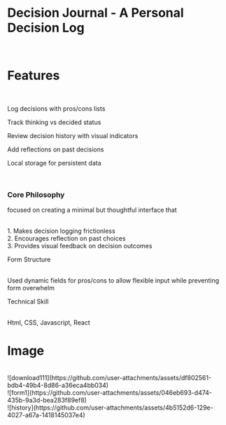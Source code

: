 # Decision Journal - A Personal Decision Log
<br/>
<h1>Features</h1>
<br/>

<p>Log decisions with pros/cons lists</p>
<p>Track thinking vs decided status</p>
<p>Review decision history with visual indicators</p>
<p>Add reflections on past decisions</p>
<p>Local storage for persistent data</p>
<br/>
<h3>Core Philosophy</h3>
<p>focused on creating a minimal but thoughtful interface that</p>
<br/>
1. Makes decision logging frictionless
<br/>
2. Encourages reflection on past choices
<br/>
3. Provides visual feedback on decision outcomes
<br/>
<p>Form Structure</p>
<br/>
Used dynamic fields for pros/cons to allow flexible input while preventing form overwhelm
<br/>
<p>Technical Skill </p>
<br/>
Html, CSS, Javascript, React
<br/>
<h1>Image</h1>
<br/>
![download111](https://github.com/user-attachments/assets/df802561-bdb4-49b4-8d86-a36eca4bb034)

<br/>
![form1](https://github.com/user-attachments/assets/046eb693-d474-435b-9a3d-bea283f89ef8)

<br/>
![history](https://github.com/user-attachments/assets/4b5152d6-129e-4027-a67a-1418145037e4)

<br/>
<br/>


<br/>



